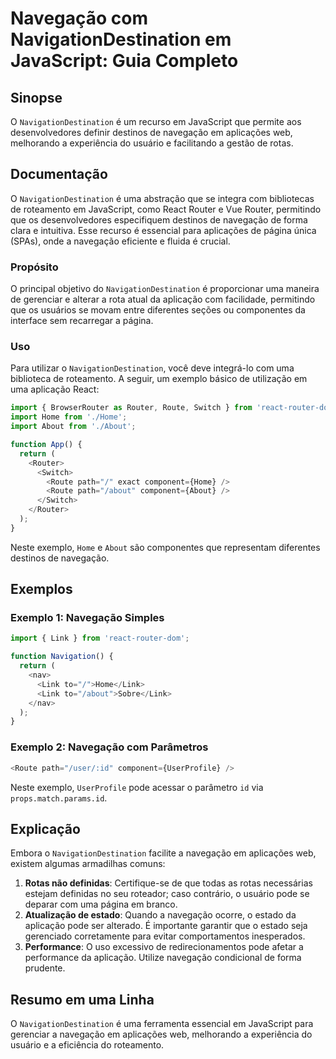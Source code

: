<!--
Meta Description: # Navegação com NavigationDestination em JavaScript: Guia Completo ## Sinopse O `NavigationDestination` é um recurso em JavaScript que permite aos des...
Meta Keywords: navegação, navigationdestination, javascript, que, uma
-->

# Navegação com NavigationDestination em JavaScript: Guia Completo

## Sinopse
O `NavigationDestination` é um recurso em JavaScript que permite aos desenvolvedores definir destinos de navegação em aplicações web, melhorando a experiência do usuário e facilitando a gestão de rotas.

## Documentação
O `NavigationDestination` é uma abstração que se integra com bibliotecas de roteamento em JavaScript, como React Router e Vue Router, permitindo que os desenvolvedores especifiquem destinos de navegação de forma clara e intuitiva. Esse recurso é essencial para aplicações de página única (SPAs), onde a navegação eficiente e fluida é crucial.

### Propósito
O principal objetivo do `NavigationDestination` é proporcionar uma maneira de gerenciar e alterar a rota atual da aplicação com facilidade, permitindo que os usuários se movam entre diferentes seções ou componentes da interface sem recarregar a página.

### Uso
Para utilizar o `NavigationDestination`, você deve integrá-lo com uma biblioteca de roteamento. A seguir, um exemplo básico de utilização em uma aplicação React:

```javascript
import { BrowserRouter as Router, Route, Switch } from 'react-router-dom';
import Home from './Home';
import About from './About';

function App() {
  return (
    <Router>
      <Switch>
        <Route path="/" exact component={Home} />
        <Route path="/about" component={About} />
      </Switch>
    </Router>
  );
}
```

Neste exemplo, `Home` e `About` são componentes que representam diferentes destinos de navegação.

## Exemplos
### Exemplo 1: Navegação Simples
```javascript
import { Link } from 'react-router-dom';

function Navigation() {
  return (
    <nav>
      <Link to="/">Home</Link>
      <Link to="/about">Sobre</Link>
    </nav>
  );
}
```

### Exemplo 2: Navegação com Parâmetros
```javascript
<Route path="/user/:id" component={UserProfile} />
```
Neste exemplo, `UserProfile` pode acessar o parâmetro `id` via `props.match.params.id`.

## Explicação
Embora o `NavigationDestination` facilite a navegação em aplicações web, existem algumas armadilhas comuns:

1. **Rotas não definidas**: Certifique-se de que todas as rotas necessárias estejam definidas no seu roteador; caso contrário, o usuário pode se deparar com uma página em branco.
2. **Atualização de estado**: Quando a navegação ocorre, o estado da aplicação pode ser alterado. É importante garantir que o estado seja gerenciado corretamente para evitar comportamentos inesperados.
3. **Performance**: O uso excessivo de redirecionamentos pode afetar a performance da aplicação. Utilize navegação condicional de forma prudente.

## Resumo em uma Linha
O `NavigationDestination` é uma ferramenta essencial em JavaScript para gerenciar a navegação em aplicações web, melhorando a experiência do usuário e a eficiência do roteamento.